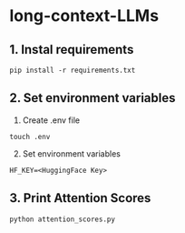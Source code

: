 # long-context-LLMs

## 1. Instal requirements
```
pip install -r requirements.txt
```

## 2. Set environment variables
1. Create .env file
```
touch .env
```

2. Set environment variables
```
HF_KEY=<HuggingFace Key>
```


## 3. Print Attention Scores
```
python attention_scores.py
```